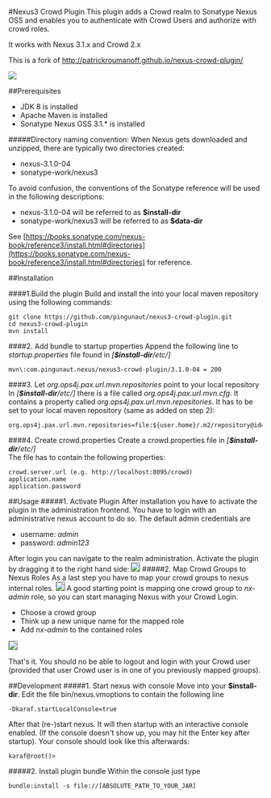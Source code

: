 #Nexus3 Crowd Plugin
This plugin adds a Crowd realm to Sonatype Nexus OSS and enables you to authenticate with Crowd Users and authorize with crowd roles.

It works with Nexus 3.1.x and Crowd 2.x

This is a fork of http://patrickroumanoff.github.io/nexus-crowd-plugin/

<a href='https://ci.pingunaut.com/job/pingunaut/job/nexus3-crowd-plugin/job/master/'><img src='https://ci.pingunaut.com/buildStatus/icon?job=pingunaut/nexus3-crowd-plugin/master'></a>

##Prerequisites
* JDK 8 is installed
* Apache Maven is installed
* Sonatype Nexus OSS 3.1.* is installed 

#####Directory naming convention:
When Nexus gets downloaded and unzipped, there are typically two directories created:
* nexus-3.1.0-04
* sonatype-work/nexus3

To avoid confusion, the conventions of the Sonatype reference will be used in the following descriptions:
* nexus-3.1.0-04 will be referred to as **$install-dir**
* sonatype-work/nexus3 will be referred to as **$data-dir**

See [https://books.sonatype.com/nexus-book/reference3/install.html#directories](https://books.sonatype.com/nexus-book/reference3/install.html#directories) for reference.



##Installation

####1.Build the plugin
Build and install the into your local maven repository using the following commands:
  ```
  git clone https://github.com/pingunaut/nexus3-crowd-plugin.git
  cd nexus3-crowd-plugin
  mvn install
  ```

####2. Add bundle to startup properties
Append the following line to *startup.properties* file found in *[**$install-dir**/etc/]*
```
mvn\:com.pingunaut.nexus/nexus3-crowd-plugin/3.1.0-04 = 200
```

####3. Let *org.ops4j.pax.url.mvn.repositories* point to your local repository
In *[**$install-dir**/etc/]* there is a file called *org.ops4j.pax.url.mvn.cfg*. It contains a property called *org.ops4j.pax.url.mvn.repositories*. It has to be set to your local maven repository (same as added on step 2):
```
org.ops4j.pax.url.mvn.repositories=file:${user.home}/.m2/repository@id=system.repository@snapshots
```

####4. Create crowd.properties
Create a crowd.properties file in *[**$install-dir**/etc/]*<br/>
The file has to contain the following properties:
  ```
  crowd.server.url (e.g. http://localhost:8095/crowd)
  application.name
  application.password
  ```
  
##Usage
#####1. Activate Plugin
After installation you have to activate the plugin in the administration frontend.
You have to login with an administrative nexus account to do so. The default admin credentials are
* username: *admin*
* password: *admin123*

After login you can navigate to the realm administration.
Activate the plugin by dragging it to the right hand side:
<img style="border: 1px solid grey;" src='https://pseudorandombullshitgenerator.com/img/nexus_crowd.png'>
#####2. Map Crowd Groups to Nexus Roles
As a last step you have to map your crowd groups to nexus internal roles.
<img style="border: 1px solid grey;" src='https://pseudorandombullshitgenerator.com/img/nexus-5.png'>
A good starting point is mapping one crowd group to *nx-admin* role, so you can start managing Nexus with your Crowd Login.
* Choose a crowd group
* Think up a new unique name for the mapped role
* Add *nx-admin* to the contained roles
<img style="border: 1px solid grey;" src='https://pseudorandombullshitgenerator.com/img/nexus-6.png'>

That's it. You should no be able to logout and login with your Crowd user (provided that user Crowd user is in one of you previously mapped groups).

##Development
#####1. Start nexus with console
Move into your **$install-dir**. Edit the file bin/nexus.vmoptions to contain the following line
  ```
  -Dkaraf.startLocalConsole=true
  ```
  After that (re-)start nexus. It will then startup with an interactive console enabled. (If the console doesn't show up, you may hit the Enter key after startup).
  Your console should look like this afterwards:
  ```
  karaf@root()> 
  ```
  
#####2. Install plugin bundle
  Within the console just type
  ```
  bundle:install -s file://[ABSOLUTE_PATH_TO_YOUR_JAR]
  ```
